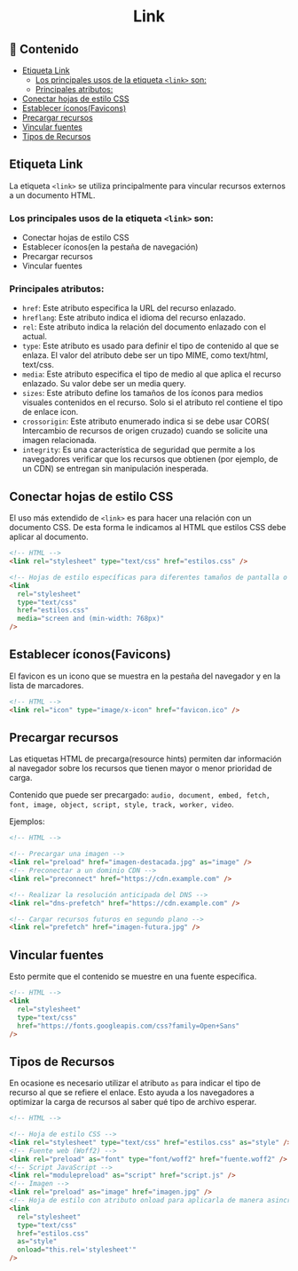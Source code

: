<h1 align="center">Link</h1>

<h2>📑 Contenido</h2>

- [Etiqueta Link](#etiqueta-link)
  - [Los principales usos de la etiqueta `<link>` son:](#los-principales-usos-de-la-etiqueta-link-son)
  - [Principales atributos:](#principales-atributos)
- [Conectar hojas de estilo CSS](#conectar-hojas-de-estilo-css)
- [Establecer íconos(Favicons)](#establecer-íconosfavicons)
- [Precargar recursos](#precargar-recursos)
- [Vincular fuentes](#vincular-fuentes)
- [Tipos de Recursos](#tipos-de-recursos)

## Etiqueta Link

La etiqueta `<link>` se utiliza principalmente para vincular recursos externos a un documento HTML.

### Los principales usos de la etiqueta `<link>` son:

- Conectar hojas de estilo CSS
- Establecer íconos(en la pestaña de navegación)
- Precargar recursos
- Vincular fuentes

### Principales atributos:

- `href`: Este atributo especifica la URL del recurso enlazado.
- `hreflang`: Este atributo indica el idioma del recurso enlazado.
- `rel`: Este atributo indica la relación del documento enlazado con el actual.
- `type`: Este atributo es usado para definir el tipo de contenido al que se enlaza. El valor del atributo debe ser un tipo MIME, como text/html, text/css.
- `media`: Este atributo especifica el tipo de medio al que aplica el recurso enlazado. Su valor debe ser un media query.
- `sizes`: Este atributo define los tamaños de los íconos para medios visuales contenidos en el recurso. Solo si el atributo rel contiene el tipo de enlace icon.
- `crossorigin`: Este atributo enumerado indica si se debe usar CORS( Intercambio de recursos de origen cruzado) cuando se solicite una imagen relacionada.
- `integrity`: Es una característica de seguridad que permite a los navegadores verificar que los recursos que obtienen (por ejemplo, de un CDN) se entregan sin manipulación inesperada.

## Conectar hojas de estilo CSS

El uso más extendido de `<link>` es para hacer una relación con un documento CSS.
De esta forma le indicamos al HTML que estilos CSS debe aplicar al documento.

```html
<!-- HTML -->
<link rel="stylesheet" type="text/css" href="estilos.css" />

<!-- Hojas de estilo específicas para diferentes tamaños de pantalla o dispositivos. -->
<link
  rel="stylesheet"
  type="text/css"
  href="estilos.css"
  media="screen and (min-width: 768px)"
/>
```

## Establecer íconos(Favicons)

El favicon es un icono que se muestra en la pestaña del navegador y en la lista de marcadores.

```html
<!-- HTML -->
<link rel="icon" type="image/x-icon" href="favicon.ico" />
```

## Precargar recursos

Las etiquetas HTML de precarga(resource hints) permiten dar información al navegador sobre los recursos que tienen mayor o menor prioridad de carga.

Contenido que puede ser precargado: `audio, document, embed, fetch, font, image, object, script, style, track, worker, video`.

Ejemplos:

```html
<!-- HTML -->

<!-- Precargar una imagen -->
<link rel="preload" href="imagen-destacada.jpg" as="image" />
<!-- Preconectar a un dominio CDN -->
<link rel="preconnect" href="https://cdn.example.com" />

<!-- Realizar la resolución anticipada del DNS -->
<link rel="dns-prefetch" href="https://cdn.example.com" />

<!-- Cargar recursos futuros en segundo plano -->
<link rel="prefetch" href="imagen-futura.jpg" />
```

## Vincular fuentes

Esto permite que el contenido se muestre en una fuente específica.

```html
<!-- HTML -->
<link
  rel="stylesheet"
  type="text/css"
  href="https://fonts.googleapis.com/css?family=Open+Sans"
/>
```

## Tipos de Recursos

En ocasione es necesario utilizar el atributo `as` para indicar el tipo de recurso al que se refiere el enlace. Esto ayuda a los navegadores a optimizar la carga de recursos al saber qué tipo de archivo esperar.

```html
<!-- HTML -->

<!-- Hoja de estilo CSS -->
<link rel="stylesheet" type="text/css" href="estilos.css" as="style" />
<!-- Fuente web (Woff2) -->
<link rel="preload" as="font" type="font/woff2" href="fuente.woff2" />
<!-- Script JavaScript -->
<link rel="modulepreload" as="script" href="script.js" />
<!-- Imagen -->
<link rel="preload" as="image" href="imagen.jpg" />
<!-- Hoja de estilo con atributo onload para aplicarla de manera asincrónica -->
<link
  rel="stylesheet"
  type="text/css"
  href="estilos.css"
  as="style"
  onload="this.rel='stylesheet'"
/>
```


